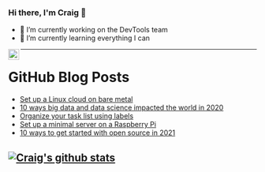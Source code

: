 ### Hi there, I'm Craig 👋

<!--
**CraigTeelFugro/CraigTeelFugro** is a ✨ _special_ ✨ repository because its `README.md` (this file) appears on your GitHub profile.

Here are some ideas to get you started:
-->

- 🔭 I’m currently working on the DevTools team
- 🌱 I’m currently learning everything I can

[<img align="left" alt="Craig Teel | LinkedIn" width="22px" src="https://cdn.jsdelivr.net/npm/simple-icons@v3/icons/linkedin.svg" />][linkedin]

---

# GitHub Blog Posts

<!-- BLOG-POST-LIST:START -->
- [Set up a Linux cloud on bare metal](https://opensource.com/article/21/1/cloud-image-virt-install)
- [10 ways big data and data science impacted the world in 2020](https://opensource.com/article/21/1/big-data)
- [Organize your task list using labels](https://opensource.com/article/21/1/labels)
- [Set up a minimal server on a Raspberry Pi](https://opensource.com/article/21/1/minimal-server-raspberry-pi)
- [10 ways to get started with open source in 2021](https://opensource.com/article/21/1/getting-started-open-source)
<!-- BLOG-POST-LIST:END -->

## [![Craig's github stats](https://github-readme-stats.vercel.app/api?username=craigteelfugro)](https://github.com/anuraghazra/github-readme-stats)


[linkedin]: https://linkedin.com/in/craig-teel-b8786771
